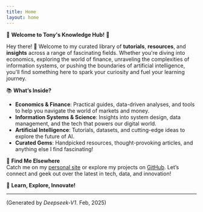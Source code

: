 ```yaml
---
title: Home
layout: home
---
```


🌟 **Welcome to Tony's Knowledge Hub!** 🌟  

Hey there! 👋 Welcome to my curated library of **tutorials**, **resources**, and **insights** across a range of fascinating fields. Whether you're diving into economics, exploring the world of finance, unraveling the complexities of information systems, or pushing the boundaries of artificial intelligence, you'll find something here to spark your curiosity and fuel your learning journey.  

📚 **What’s Inside?**  
- **Economics & Finance**: Practical guides, data-driven analyses, and tools to help you navigate the world of markets and money.  
- **Information Systems & Science**: Insights into system design, data management, and the tech that powers our digital world.  
- **Artificial Intelligence**: Tutorials, datasets, and cutting-edge ideas to explore the future of AI.  
- **Curated Gems**: Handpicked resources, thought-provoking articles, and anything else I find fascinating!  

🔗 **Find Me Elsewhere**  
Catch me on my [personal site](www.tonglinzhang.com) or explore my projects on [GitHub](www.github.com/tonyzdev). Let’s connect and geek out over the latest in tech, data, and innovation!  

🚀 **Learn, Explore, Innovate!**  

----
(Generated by *Deepseek-V1*. Feb, 2025)